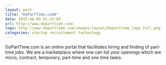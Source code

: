 ```yaml
---
layout: post
title: "DoPartTime.com6"
date: 2015-08-09 01:32:03
url: http://www.doparttime.com/
logo: http://www.doparttime.com/images/layout/doparttime_logo_full.png
categories: startup recruitement technology
---
```

DoPartTime.com is an online portal that facilitates hiring and finding of part-time jobs. We are a marketplace where one can list your openings which are micro, contract, temporary, part-time and one time tasks.